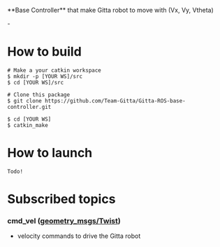 <p>**Base Controller** that make Gitta robot to move with (Vx, Vy, Vtheta)</p> 
-

# How to build
```
# Make a your catkin workspace
$ mkdir -p [YOUR WS]/src
$ cd [YOUR WS]/src

# Clone this package
$ git clone https://github.com/Team-Gitta/Gitta-ROS-base-controller.git

$ cd [YOUR WS]
$ catkin_make
```

# How to launch
```
Todo!
```
# Subscribed topics
### cmd_vel ([geometry_msgs/Twist](http://docs.ros.org/en/melodic/api/geometry_msgs/html/msg/Twist.html))
- velocity commands to drive the Gitta robot
